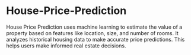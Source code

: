 # House-Price-Prediction
House Price Prediction uses machine learning to estimate the value of a property based on features like location, size, and number of rooms. It analyzes historical housing data to make accurate price predictions. This helps users make informed real estate decisions.
